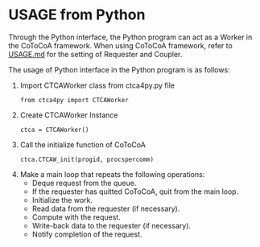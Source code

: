 # USAGE from Python
Through the Python interface, the Python program can act as a Worker in the CoToCoA framework.
When using CoToCoA framework, refer to [USAGE.md](USAGE.md "USAGE.md") for the setting of Requester and Coupler.

The usage of Python interface in the Python program is as follows:
1. Import CTCAWorker class from ctca4py.py file
    ```
    from ctca4py import CTCAWorker
    ```
2. Create CTCAWorker Instance
    ```
    ctca = CTCAWorker()
    ```
3. Call the initialize function of CoToCoA
    ```
    ctca.CTCAW_init(progid, procspercomm)
    ```
4. Make a main loop that repeats the following operations:
    - Deque request from the queue.
    - If the requester has quitted CoToCoA, quit from the main loop.
    - Initialize the work.
    - Read data from the requester (if necessary).
    - Compute with the request.
    - Write-back data to the requester (if necessary).
    - Notify completion of the request.